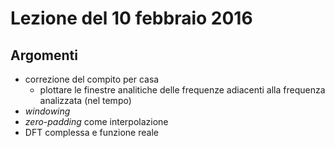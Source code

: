 # Lezione del 10 febbraio 2016

## Argomenti

* correzione del compito per casa
  * plottare le finestre analitiche delle frequenze adiacenti alla frequenza
    analizzata (nel tempo)
* *windowing*
* *zero-padding* come interpolazione
* DFT complessa e funzione reale
